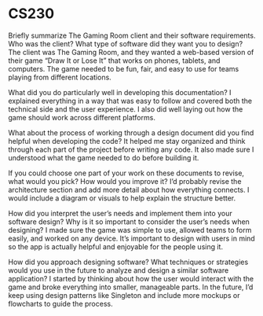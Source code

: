 # CS230
Briefly summarize The Gaming Room client and their software requirements. Who was the client? What type of software did they want you to design?
The client was The Gaming Room, and they wanted a web-based version of their game “Draw It or Lose It” that works on phones, tablets, and computers. The game needed to be fun, fair, and easy to use for teams playing from different locations.

What did you do particularly well in developing this documentation?
I explained everything in a way that was easy to follow and covered both the technical side and the user experience. I also did well laying out how the game should work across different platforms.

What about the process of working through a design document did you find helpful when developing the code?
It helped me stay organized and think through each part of the project before writing any code. It also made sure I understood what the game needed to do before building it.

If you could choose one part of your work on these documents to revise, what would you pick? How would you improve it?
I’d probably revise the architecture section and add more detail about how everything connects. I would include a diagram or visuals to help explain the structure better.

How did you interpret the user’s needs and implement them into your software design? Why is it so important to consider the user’s needs when designing?
I made sure the game was simple to use, allowed teams to form easily, and worked on any device. It’s important to design with users in mind so the app is actually helpful and enjoyable for the people using it.

How did you approach designing software? What techniques or strategies would you use in the future to analyze and design a similar software application?
I started by thinking about how the user would interact with the game and broke everything into smaller, manageable parts. In the future, I’d keep using design patterns like Singleton and include more mockups or flowcharts to guide the process.
